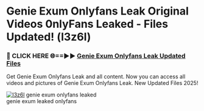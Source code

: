 # Genie Exum Onlyfans Leak Original Videos 0nlyFans Leaked - Files Updated! (l3z6l)

<h3>🔴 CLICK HERE 🌐==►► <a href="https://tinyurl.com/3hn5wdd3" rel="nofollow">Genie Exum Onlyfans Leak Updated Files</a></h3>

Get Genie Exum Onlyfans Leak and all content. Now you can access all videos and pictures of Genie Exum Onlyfans Leak. New Updated Files 2025!

[![l3z6l](https://i.imgur.com/4HnBqBT.gif)](https://tinyurl.com/3hn5wdd3)
genie exum onlyfans leaked<br>
genie exum leaked onlyfans